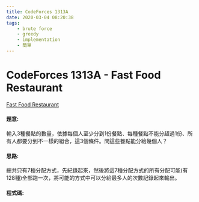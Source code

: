 ```yaml
---
title: CodeForces 1313A
date: 2020-03-04 08:20:38
tags:
    - brute force
    - greedy
    - implementation
    - 簡單
---
```

# CodeForces 1313A - Fast Food Restaurant
[Fast Food Restaurant](https://codeforces.com/problemset/problem/1313/A)


#### 題意:
輸入3種餐點的數量，依據每個人至少分到1份餐點、每種餐點不能分超過1份、所有人都要分到不一樣的組合，這3個條件。問這些餐點能分給幾個人？
<!-- more -->
#### 思路:
總共只有7種分配方式，先紀錄起來，然後將這7種分配方式的所有分配可能(有128種)全部跑一次，將可能的方式中可以分給最多人的次數記錄起來輸出。

#### 程式碼:
<script src="https://gist.github.com/Daviswww/5d01eeb4d2d5ca796a5387d25f4c133e.js"></script>